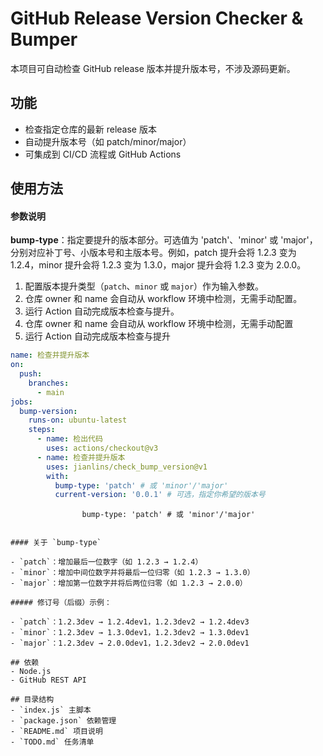 # GitHub Release Version Checker & Bumper

本项目可自动检查 GitHub release 版本并提升版本号，不涉及源码更新。

## 功能
- 检查指定仓库的最新 release 版本
- 自动提升版本号（如 patch/minor/major）
- 可集成到 CI/CD 流程或 GitHub Actions

## 使用方法
#### 参数说明

**bump-type**：指定要提升的版本部分。可选值为 'patch'、'minor' 或 'major'，分别对应补丁号、小版本号和主版本号。例如，patch 提升会将 1.2.3 变为 1.2.4，minor 提升会将 1.2.3 变为 1.3.0，major 提升会将 1.2.3 变为 2.0.0。
1. 配置版本提升类型（`patch`、`minor` 或 `major`）作为输入参数。
2. 仓库 owner 和 name 会自动从 workflow 环境中检测，无需手动配置。
3. 运行 Action 自动完成版本检查与提升。
2. 仓库 owner 和 name 会自动从 workflow 环境中检测，无需手动配置
3. 运行 Action 自动完成版本检查与提升
```yaml
name: 检查并提升版本
on:
  push:
    branches:
      - main
jobs:
  bump-version:
    runs-on: ubuntu-latest
    steps:
      - name: 检出代码
        uses: actions/checkout@v3
      - name: 检查并提升版本
        uses: jianlins/check_bump_version@v1
        with:
          bump-type: 'patch' # 或 'minor'/'major'
          current-version: '0.0.1' # 可选，指定你希望的版本号
```
					bump-type: 'patch' # 或 'minor'/'major'
```

#### 关于 `bump-type`

- `patch`：增加最后一位数字（如 1.2.3 → 1.2.4）
- `minor`：增加中间位数字并将最后一位归零（如 1.2.3 → 1.3.0）
- `major`：增加第一位数字并将后两位归零（如 1.2.3 → 2.0.0）

##### 修订号（后缀）示例：

- `patch`：1.2.3dev → 1.2.4dev1，1.2.3dev2 → 1.2.4dev3
- `minor`：1.2.3dev → 1.3.0dev1，1.2.3dev2 → 1.3.0dev1
- `major`：1.2.3dev → 2.0.0dev1，1.2.3dev2 → 2.0.0dev1

## 依赖
- Node.js
- GitHub REST API

## 目录结构
- `index.js` 主脚本
- `package.json` 依赖管理
- `README.md` 项目说明
- `TODO.md` 任务清单

